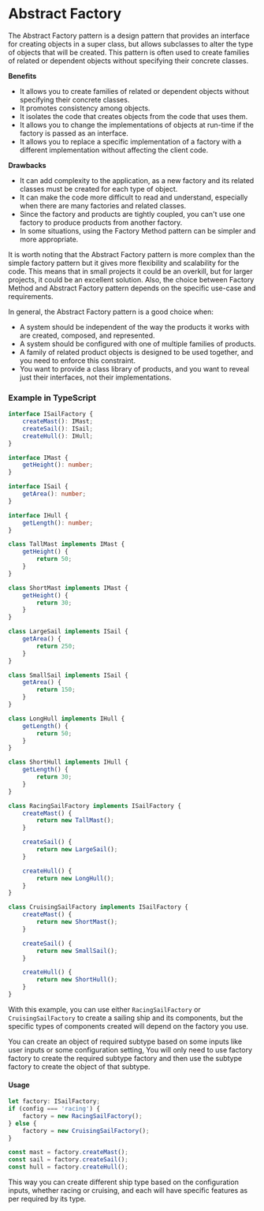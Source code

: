 # Abstract Factory

The Abstract Factory pattern is a design pattern that provides an interface for creating objects in a super class, but allows subclasses to alter the type of objects that will be created. This pattern is often used to create families of related or dependent objects without specifying their concrete classes.

**Benefits**

* It allows you to create families of related or dependent objects without specifying their concrete classes.
* It promotes consistency among objects.
* It isolates the code that creates objects from the code that uses them.
* It allows you to change the implementations of objects at run-time if the factory is passed as an interface.
* It allows you to replace a specific implementation of a factory with a different implementation without affecting the client code.

**Drawbacks**

* It can add complexity to the application, as a new factory and its related classes must be created for each type of object.
* It can make the code more difficult to read and understand, especially when there are many factories and related classes.
* Since the factory and products are tightly coupled, you can't use one factory to produce products from another factory.
* In some situations, using the Factory Method pattern can be simpler and more appropriate.

It is worth noting that the Abstract Factory pattern is more complex than the simple factory pattern but it gives more flexibility and scalability for the code. This means that in small projects it could be an overkill, but for larger projects, it could be an excellent solution. Also, the choice between Factory Method and Abstract Factory pattern depends on the specific use-case and requirements.

In general, the Abstract Factory pattern is a good choice when:

* A system should be independent of the way the products it works with are created, composed, and represented.
* A system should be configured with one of multiple families of products.
* A family of related product objects is designed to be used together, and you need to enforce this constraint.
* You want to provide a class library of products, and you want to reveal just their interfaces, not their implementations.

### Example in TypeScript

```typescript
interface ISailFactory {
    createMast(): IMast;
    createSail(): ISail;
    createHull(): IHull;
}

interface IMast {
    getHeight(): number;
}

interface ISail {
    getArea(): number;
}

interface IHull {
    getLength(): number;
}

class TallMast implements IMast {
    getHeight() {
        return 50;
    }
}

class ShortMast implements IMast {
    getHeight() {
        return 30;
    }
}

class LargeSail implements ISail {
    getArea() {
        return 250;
    }
}

class SmallSail implements ISail {
    getArea() {
        return 150;
    }
}

class LongHull implements IHull {
    getLength() {
        return 50;
    }
}

class ShortHull implements IHull {
    getLength() {
        return 30;
    }
}

class RacingSailFactory implements ISailFactory {
    createMast() {
        return new TallMast();
    }

    createSail() {
        return new LargeSail();
    }

    createHull() {
        return new LongHull();
    }
}

class CruisingSailFactory implements ISailFactory {
    createMast() {
        return new ShortMast();
    }

    createSail() {
        return new SmallSail();
    }

    createHull() {
        return new ShortHull();
    }
}
```

With this example, you can use either `RacingSailFactory` or `CruisingSailFactory` to create a sailing ship and its components, but the specific types of components created will depend on the factory you use.

You can create an object of required subtype based on some inputs like user inputs or some configuration setting, You will only need to use factory factory to create the required subtype factory and then use the subtype factory to create the object of that subtype.

#### Usage

```typescript
let factory: ISailFactory;
if (config === 'racing') {
    factory = new RacingSailFactory();
} else {
    factory = new CruisingSailFactory();
}

const mast = factory.createMast();
const sail = factory.createSail();
const hull = factory.createHull();
```

This way you can create different ship type based on the configuration inputs, whether racing or cruising, and each will have specific features as per required by its type.
